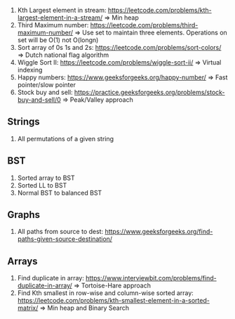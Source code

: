 1. Kth Largest element in stream: https://leetcode.com/problems/kth-largest-element-in-a-stream/ => Min heap
2. Third Maximum number: https://leetcode.com/problems/third-maximum-number/ => Use set to maintain three elements. Operations on set will be O(1) not O(longn)
3. Sort array of 0s 1s and 2s: https://leetcode.com/problems/sort-colors/ => Dutch national flag algorithm
4. Wiggle Sort II: https://leetcode.com/problems/wiggle-sort-ii/ => Virtual indexing
5. Happy numbers: https://www.geeksforgeeks.org/happy-number/ => Fast pointer/slow pointer
6. Stock buy and sell: https://practice.geeksforgeeks.org/problems/stock-buy-and-sell/0 => Peak/Valley approach

## Strings
1. All permutations of a given string
## BST
1. Sorted array to BST
2. Sorted LL to BST
3. Normal BST to balanced BST

## Graphs
1. All paths from source to dest: https://www.geeksforgeeks.org/find-paths-given-source-destination/

## Arrays
1. Find duplicate in array: https://www.interviewbit.com/problems/find-duplicate-in-array/ => Tortoise-Hare approach
2. Find Kth smallest in row-wise and column-wise sorted array: https://leetcode.com/problems/kth-smallest-element-in-a-sorted-matrix/ => Min heap and Binary Search
